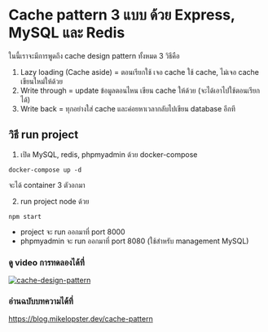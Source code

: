# Cache pattern 3 แบบ ด้วย Express, MySQL และ Redis

ในนี้เราจะมีการพูดถึง cache design pattern ทั้งหมด 3 วิธีคือ
1. Lazy loading (Cache aside) = ตอนเรียกใช้ เจอ cache ใช้ cache, ไม่เจอ cache เขียนใหม่ให้ด้วย
2. Write through = update ข้อมูลตอนไหน เขียน cache ให้ด้วย (จะได้เอาไปใช้ตอนเรียกได้)
3. Write back = ทุกอย่างใส่ cache และค่อยหาเวลากลับไปเขียน database อีกที

## วิธี run project

1. เปิด MySQL, redis, phpmyadmin ด้วย docker-compose

```shell
docker-compose up -d
```

จะได้ container 3 ตัวอกมา

2. run project node ด้วย

```shell
npm start
```

- project จะ run ออกมาที่ port 8000
- phpmyadmin จะ run ออกมาที่ port 8080 (ใช้สำหรับ management MySQL)

### ดู video การทดลองได้ที่

[![cache-design-pattern](https://img.youtube.com/vi/LW65eQ2SFJU/0.jpg)](https://youtu.be/LW65eQ2SFJU)

### อ่านฉบับบทความได้ที่
https://blog.mikelopster.dev/cache-pattern
